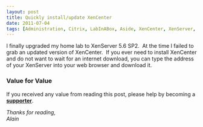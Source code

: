 ```yaml
---
layout: post
title: Quickly install/update XenCenter
date: 2011-07-04
tags: [Administration, Citrix, LabInABox, Aside, XenCenter, XenServer, XenServer 5.6 SP2]
---
```

I finally upgraded my home lab to XenServer 5.6 SP2.  At the time I failed to grab an updated version of XenCenter.  If you ever need to install XenCenter and do not want to wait for an internet download, you can type the address of your XenServer into your web browser and download it.

### Value for Value
If you received any value from reading this post, please help by becoming a [**supporter**](https://www.paypal.com/donate?hosted_button_id=73HNLGA2SGLLU).

*Thanks for reading,*  
*Alain*
